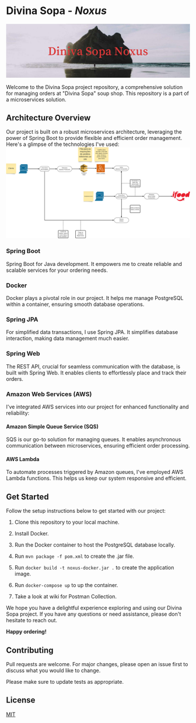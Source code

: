 ﻿# Divina Sopa - *Noxus*
![banner](readme/img/banner.png)

Welcome to the Divina Sopa project repository, a comprehensive solution for managing orders at "Divina Sopa" soup shop. This repository is a part of a microservices solution.

## Architecture Overview

Our project is built on a robust microservices architecture, leveraging the power of Spring Boot to provide flexible and efficient order management. Here's a glimpse of the technologies I've used:
![architecture](readme/img/architecture.png)

### Spring Boot
Spring Boot for Java development. It empowers me to create reliable and scalable services for your ordering needs.

### Docker
Docker plays a pivotal role in our project. It helps me manage PostgreSQL within a container, ensuring smooth database operations.

### Spring JPA
For simplified data transactions, I use Spring JPA. It simplifies database interaction, making data management much easier.

### Spring Web
The REST API, crucial for seamless communication with the database, is built with Spring Web. It enables clients to effortlessly place and track their orders.

### Amazon Web Services (AWS)
I've integrated AWS services into our project for enhanced functionality and reliability:

#### Amazon Simple Queue Service (SQS)
SQS is our go-to solution for managing queues. It enables asynchronous communication between microservices, ensuring efficient order processing.

#### AWS Lambda
To automate processes triggered by Amazon queues, I've employed AWS Lambda functions. This helps us keep our system responsive and efficient.

## Get Started

Follow the setup instructions below to get started with our project:

1. Clone this repository to your local machine.

2. Install Docker.

3. Run the Docker container to host the PostgreSQL database locally.

4. Run `mvn package -f pom.xml` to create the .jar file. 

5. Run `docker build -t noxus-docker.jar .` to create the application image.

6. Run `docker-compose up` to up the container.

7. Take a look at wiki for Postman Collection.

We hope you have a delightful experience exploring and using our Divina Sopa project. If you have any questions or need assistance, please don't hesitate to reach out.

**Happy ordering!**

## Contributing

Pull requests are welcome. For major changes, please open an issue first
to discuss what you would like to change.

Please make sure to update tests as appropriate.

## License

[MIT](https://choosealicense.com/licenses/mit/)
